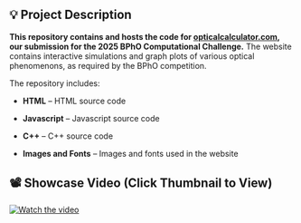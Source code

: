 ## 💡 Project Description

**This repository contains and hosts the code for <a href="https://opticalcalculator.com" target="_blank">opticalcalculator.com</a>, our submission for the 2025 BPhO Computational Challenge.**
The website contains interactive simulations and graph plots of various optical phenomenons, as required by the BPhO competition.


The repository includes:

- **HTML** – HTML source code

- **Javascript** – Javascript source code

- **C++** – C++ source code

- **Images and Fonts** – Images and fonts used in the website

## 📽️ Showcase Video (Click Thumbnail to View)

[![Watch the video](assets/images/Thumbnail.png)](https://youtu.be/x_0dHoGPLj4)
